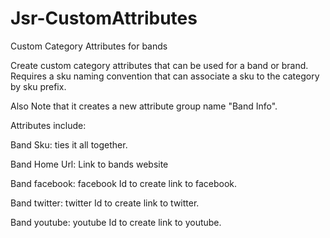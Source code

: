 Jsr-CustomAttributes
====================

Custom Category Attributes for bands

Create custom category attributes that can be used for a band or brand. Requires a sku naming convention that can associate a sku to the category by sku prefix. 

Also Note that it creates a new attribute group name "Band Info". 

Attributes include:

Band Sku: ties it all together. 

Band Home Url: Link to bands website

Band facebook: facebook Id to create link to facebook.

Band twitter: twitter Id to create link to twitter.

Band youtube: youtube Id to create link to youtube.

